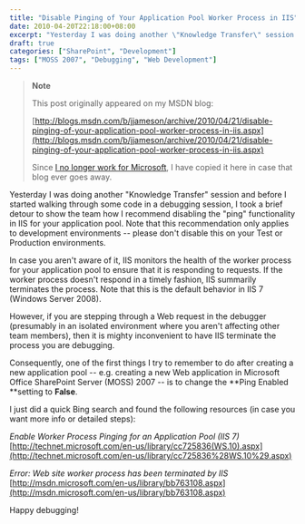 ```yaml
---
title: "Disable Pinging of Your Application Pool Worker Process in IIS"
date: 2010-04-20T22:18:00+08:00
excerpt: "Yesterday I was doing another \"Knowledge Transfer\" session and before I started walking through some code in a debugging session, I took a brief detour to show the team how I recommend disabling the \"ping\" functionality in IIS for your application pool..."
draft: true
categories: ["SharePoint", "Development"]
tags: ["MOSS 2007", "Debugging", "Web Development"]
---
```


> **Note**
> 
> This post originally appeared on my MSDN blog:  
>   
> 
> [http://blogs.msdn.com/b/jjameson/archive/2010/04/21/disable-pinging-of-your-application-pool-worker-process-in-iis.aspx](http://blogs.msdn.com/b/jjameson/archive/2010/04/21/disable-pinging-of-your-application-pool-worker-process-in-iis.aspx)
> 
> Since [I no longer work for Microsoft](/blog/jjameson/2011/09/02/last-day-with-microsoft), I have copied it here in case that blog ever goes away.


Yesterday I was doing another "Knowledge Transfer" session and before I started walking through some code in a debugging session, I took a brief detour to show the team how I recommend disabling the "ping" functionality in IIS for your application pool. Note that this recommendation only applies to development environments -- please don't disable this on your Test or Production environments.

In case you aren't aware of it, IIS monitors the health of the worker process for your application pool to ensure that it is responding to requests. If the worker process doesn't respond in a timely fashion, IIS summarily terminates the process. Note that this is the default behavior in IIS 7 (Windows Server 2008).

However, if you are stepping through a Web request in the debugger (presumably in an isolated environment where you aren't affecting other team members), then it is mighty inconvenient to have IIS terminate the process you are debugging.

Consequently, one of the first things I try to remember to do after creating a new application pool -- e.g. creating a new Web application in Microsoft Office SharePoint Server (MOSS) 2007 -- is to change the **Ping Enabled **setting to **False**.

I just did a quick Bing search and found the following resources (in case you want more info or detailed steps):

<cite>Enable Worker Process Pinging for an Application Pool (IIS 7)</cite>
[http://technet.microsoft.com/en-us/library/cc725836(WS.10).aspx](http://technet.microsoft.com/en-us/library/cc725836%28WS.10%29.aspx)

  

<cite>Error: Web site worker process has been terminated by IIS</cite>
[http://msdn.microsoft.com/en-us/library/bb763108.aspx](http://msdn.microsoft.com/en-us/library/bb763108.aspx)


Happy debugging!

